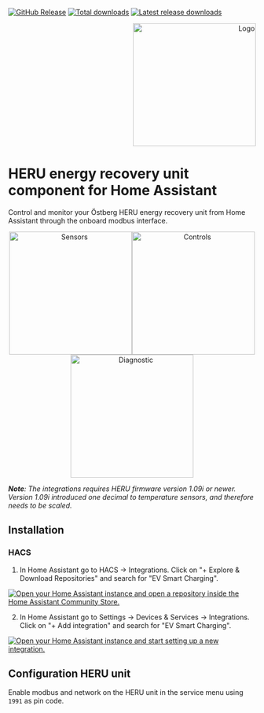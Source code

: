 [![GitHub Release][releases-shield]][releases]
[![Total downloads][total-downloads-shield]][total-downloads]
[![Latest release downloads][latest-release-downloads-shield]][latest-release-downloads]

<p align="right">
<img width="250" alt="Logo" src="https://raw.githubusercontent.com/toringer/home-assistant-heru/master/assets/logo.png">
</p>

# HERU energy recovery unit component for Home Assistant 


Control and monitor your Östberg HERU energy recovery unit from Home Assistant through the onboard modbus interface. 

<p align="center">
<img width="250" alt="Sensors" src="https://raw.githubusercontent.com/toringer/home-assistant-heru/master/assets/sensors.png"><img width="250" alt="Controls" src="https://raw.githubusercontent.com/toringer/home-assistant-heru/master/assets/controls.png"><img width="250" alt="Diagnostic" src="https://raw.githubusercontent.com/toringer/home-assistant-heru/master/assets/diagnostic.png">
</p>


*__Note__: The integrations requires HERU firmware version 1.09i or newer. Version 1.09i introduced one decimal to temperature sensors, and therefore needs to be scaled.*


## Installation

### HACS
1. In Home Assistant go to HACS -> Integrations. Click on "+ Explore & Download Repositories" and search for "EV Smart Charging".

[![Open your Home Assistant instance and open a repository inside the Home Assistant Community Store.](https://my.home-assistant.io/badges/hacs_repository.svg)](https://my.home-assistant.io/redirect/hacs_repository/?owner=toringer&repository=home-assistant-heru&category=integration)

2. In Home Assistant go to Settings -> Devices & Services -> Integrations. Click on "+ Add integration" and search for "EV Smart Charging".

[![Open your Home Assistant instance and start setting up a new integration.](https://my.home-assistant.io/badges/config_flow_start.svg)](https://my.home-assistant.io/redirect/config_flow_start/?domain=heru)


## Configuration HERU unit

Enable modbus and network on the HERU unit in the service menu using `1991` as pin code.



[releases-shield]: https://img.shields.io/github/v/release/toringer/home-assistant-heru?style=flat-square
[releases]: https://github.com/toringer/home-assistant-heru/releases
[total-downloads-shield]: https://img.shields.io/github/downloads/toringer/home-assistant-heru/total?style=flat-square
[total-downloads]: https://github.com/toringer/home-assistant-heru
[latest-release-downloads-shield]: https://img.shields.io/github/downloads/toringer/home-assistant-heru/latest/total?style=flat-square
[latest-release-downloads]: https://github.com/toringer/home-assistant-heru